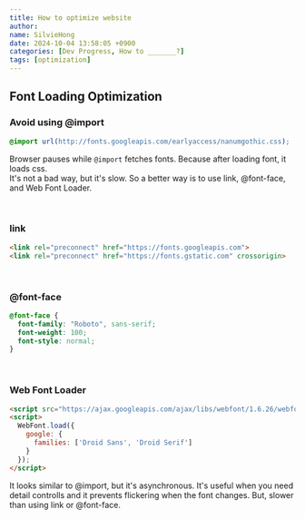 ```yaml
---
title: How to optimize website
author: 
name: SilvieHong
date: 2024-10-04 13:58:05 +0900
categories: [Dev Progress, How to _______?]
tags: [optimization]
---
```


## Font Loading Optimization
### Avoid using @import
```css
@import url(http://fonts.googleapis.com/earlyaccess/nanumgothic.css);
```
Browser pauses while `@import` fetches fonts.
Because after loading font, it loads css.
<br>
It's not a bad way, but it's slow.
So a better way is to use link, @font-face, and Web Font Loader.

<br>

### link
```html
<link rel="preconnect" href="https://fonts.googleapis.com">
<link rel="preconnect" href="https://fonts.gstatic.com" crossorigin>
```
<br>

### @font-face
```css
@font-face {
  font-family: "Roboto", sans-serif;
  font-weight: 100;
  font-style: normal;
}
```
<br>

### Web Font Loader
```html
<script src="https://ajax.googleapis.com/ajax/libs/webfont/1.6.26/webfont.js"></script>
<script>
  WebFont.load({
    google: {
      families: ['Droid Sans', 'Droid Serif']
    }
  });
</script>
```

It looks similar to @import, but it's asynchronous. It's useful when you need detail controlls and it prevents flickering when the font changes. But, slower than using link or @font-face. 

